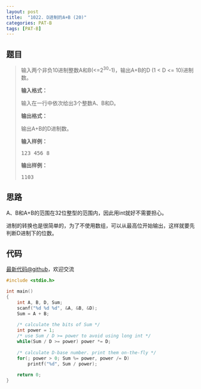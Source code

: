 ```yaml
---
layout: post
title:  "1022. D进制的A+B (20)"
categories: PAT-B
tags: [PAT-B]
---
```


## 题目

> <div id="problemContent">
> <p>
> 输入两个非负10进制整数A和B(&lt;=2<sup>30</sup>-1)，输出A+B的D (1 &lt; D &lt;= 10)进制数。
> </p>
> <p><b>
> 输入格式：
> </b></p>
> <p>输入在一行中依次给出3个整数A、B和D。
> </p>
> <p><b>
> 输出格式：
> </b></p>
> <p>输出A+B的D进制数。
> </p>
> <b>输入样例：</b><pre>
> 123 456 8
> </pre>
> <b>输出样例：</b><pre>
> 1103
> </pre>
> </div>

## 思路


A、B和A+B的范围在32位整型的范围内，因此用int就好不需要担心。

进制的转换也是很简单的，为了不使用数组，可以从最高位开始输出，这样就要先判断D进制下的位数。

## 代码

[最新代码@github](https://github.com/OliverLew/PAT/blob/master/PATBasic/1022.c)，欢迎交流
```c
#include <stdio.h>

int main()
{
    int A, B, D, Sum;
    scanf("%d %d %d", &A, &B, &D);
    Sum = A + B;
    
    /* calculate the bits of Sum */
    int power = 1;
    /* use Sum / D >= power to avoid using long int */
    while(Sum / D >= power) power *= D;
    
    /* calculate D-base number. print them on-the-fly */
    for(; power > 0; Sum %= power, power /= D)
        printf("%d", Sum / power);
    
    return 0;
}

```